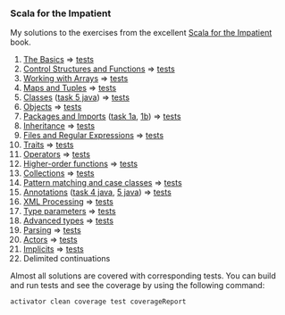 ### Scala for the Impatient
My solutions to the exercises from the excellent [Scala for the Impatient](http://horstmann.com/scala/) book.

1. [The Basics](src/main/scala/Chapter01.scala) => [tests](src/test/scala/Chapter01Spec.scala)
2. [Control Structures and Functions](src/main/scala/Chapter02.scala) => [tests](src/test/scala/Chapter02Spec.scala)
3. [Working with Arrays](src/main/scala/Chapter03.scala) => [tests](src/test/scala/Chapter03Spec.scala)
4. [Maps and Tuples](src/main/scala/Chapter04.scala) => [tests](src/test/scala/Chapter04Spec.scala)
5. [Classes](src/main/scala/Chapter05.scala) ([task 5 java](src/main/java/Chapter05Car.java)) => [tests](src/test/scala/Chapter05Spec.scala)
6. [Objects](src/main/scala/Chapter06.scala) => [tests](src/test/scala/Chapter06Spec.scala)
7. [Packages and Imports](src/main/scala/Chapter07.scala) ([task 1a](src/main/scala/Chapter0701a.scala), [1b](src/main/scala/Chapter0701b.scala)) => [tests](src/test/scala/Chapter07Spec.scala)
8. [Inheritance](src/main/scala/Chapter08.scala) => [tests](src/test/scala/Chapter08Spec.scala)
9. [Files and Regular Expressions](src/main/scala/Chapter09.scala) => [tests](src/test/scala/Chapter09Spec.scala)
10. [Traits](src/main/scala/Chapter10.scala) => [tests](src/test/scala/Chapter10Spec.scala)
11. [Operators](src/main/scala/Chapter11.scala) => [tests](src/test/scala/Chapter11Spec.scala)
12. [Higher-order functions](src/main/scala/Chapter12.scala) => [tests](src/test/scala/Chapter12Spec.scala)
13. [Collections](src/main/scala/Chapter13.scala) => [tests](src/test/scala/Chapter13Spec.scala)
14. [Pattern matching and case classes](src/main/scala/Chapter14.scala) => [tests](src/test/scala/Chapter14Spec.scala)
15. [Annotations](src/main/scala/Chapter15.scala) ([task 4 java](src/main/java/Chapter15Task4.java), [5 java](src/main/java/Chapter15Task5.java)) => [tests](src/test/scala/Chapter15Spec.scala)
16. [XML Processing](src/main/scala/Chapter16.scala) => [tests](src/test/scala/Chapter16Spec.scala)
17. [Type parameters](src/main/scala/Chapter17.scala) => [tests](src/test/scala/Chapter17Spec.scala)
18. [Advanced types](src/main/scala/Chapter18.scala) => [tests](src/test/scala/Chapter18Spec.scala)
19. [Parsing](src/main/scala/Chapter19.scala) => [tests](src/test/scala/Chapter19Spec.scala)
20. [Actors](src/main/scala/Chapter20.scala) => [tests](src/test/scala/Chapter20Spec.scala)
21. [Implicits](src/main/scala/Chapter21.scala) => [tests](src/test/scala/Chapter21Spec.scala)
22. Delimited continuations

Almost all solutions are covered with corresponding tests.
You can build and run tests and see the coverage by using the following command:

```bash
activator clean coverage test coverageReport
```
